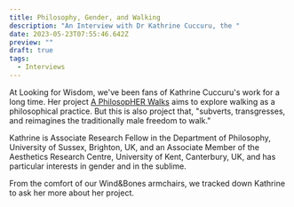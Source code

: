 ```yaml
---
title: Philosophy, Gender, and Walking
description: "An Interview with Dr Kathrine Cuccuru, the "
date: 2023-05-23T07:55:46.642Z
preview: ""
draft: true
tags:
  - Interviews
---
```


At Looking for Wisdom, we've been fans of Kathrine Cuccuru's work for a long time. Her project [A PhilosopHER Walks](https://aphilosopherwalks.wordpress.com/) aims to explore walking as a philosophical practice. But this is also project that, "subverts, transgresses, and reimagines the traditionally male freedom to walk."

Kathrine is Associate Research Fellow in the Department of Philosophy, University of Sussex, Brighton, UK, and an Associate Member of the Aesthetics Research Centre, University of Kent, Canterbury, UK, and has particular interests in gender and in the sublime.

From the comfort of our Wind&Bones armchairs, we tracked down Kathrine to ask her more about her project.